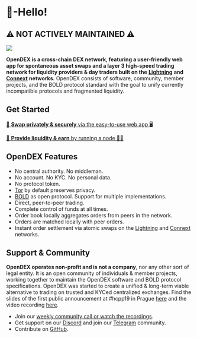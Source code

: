 # 👋-Hello!

## ⚠️ NOT ACTIVELY MAINTAINED ⚠️

![](.gitbook/assets/logo.png)

**OpenDEX is a cross-chain DEX network, featuring a user-friendly web app for spontaneous asset swaps and a layer 3 high-speed trading network for liquidity providers & day traders built on the** [**Lightning**](https://lightning.network/) **and** [**Connext**](https://connext.network/) **networks.** OpenDEX consists of software, community, member projects, and the BOLD protocol standard with the goal to unify currently incompatible protocols and fragmented liquidity.

## Get Started

[🔁 **Swap privately & securely** via the easy-to-use web app 🖥️](https://boltz.exchange/)

[🌊 **Provide liquidity & earn** by running a node 👨‍💻](/docs/liquidity-providers.md)

## OpenDEX Features

* No central authority. No middleman.
* No account. No KYC. No personal data.
* No protocol token.
* [Tor](https://www.torproject.org/) by default preserves privacy.
* [BOLD](bold/00-introduction.md) as open protocol. Support for multiple implementations.
* Direct, peer-to-peer trading.
* Complete control of funds at all times.
* Order book locally aggregates orders from peers in the network.
* Orders are matched locally with peer orders.
* Instant order settlement via atomic swaps on the [Lightning](https://lightning.network/) and [Connext](https://connext.network/) networks.

## Support & Community

**OpenDEX operates non-profit and is not a company**, nor any other sort of legal entity. It is an open community of individuals & member projects, working together to maintain the OpenDEX software and BOLD protocol specifications. OpenDEX was started to create a unified & long-term viable alternative to trading on trusted and KYCed centralized exchanges. Find the slides of the first public announcement at \#hcpp19 in Prague [here](https://github.com/opendexnetwork/opendex/raw/master/slides/20191005_hcpp19.pdf) and the video recording [here](https://www.youtube.com/watch?v=euSr9A6tI90).

* Join our [weekly community call or watch the recordings](community/videos.md).
* Get support on our [Discord](https://discord.gg/aS5RMchDrU) and join our [Telegram](https://t.me/opendexnetwork) community.
* Contribute on [GitHub](https://github.com/opendexnetwork).

